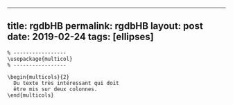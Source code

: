 ---
 title: rgdbHB
 permalink: rgdbHB
 layout: post
 date: 2019-02-24
 tags: [ellipses]
 ---

```latex% Dans le préambule
% -----------------
\usepackage{multicol}
% -----------------

\begin{multicols}{2}
  Du texte très intéressant qui doit
  être mis sur deux colonnes.
\end{multicols}
```